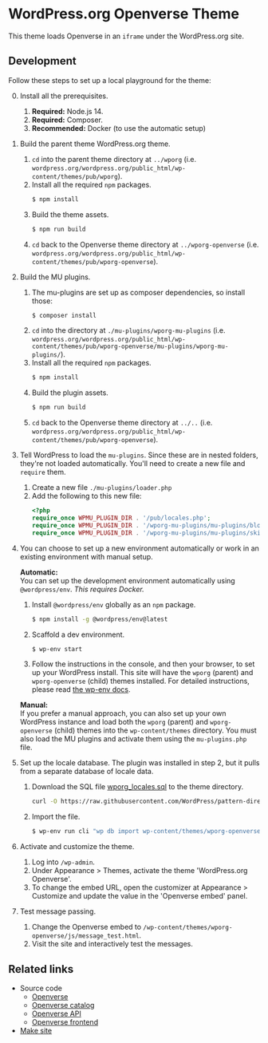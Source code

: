 # WordPress.org Openverse Theme

This theme loads Openverse in an `iframe` under the WordPress.org site.

## Development

Follow these steps to set up a local playground for the theme:

0.  Install all the prerequisites.

    1.  **Required:** Node.js 14.
    2.  **Required:** Composer.
    3.  **Recommended:** Docker (to use the automatic setup)

1.  Build the parent theme WordPress.org theme.

    1.  `cd` into the parent theme directory at `../wporg`
        (i.e. `wordpress.org/wordpress.org/public_html/wp-content/themes/pub/wporg`).
    2.  Install all the required `npm` packages.
        ```bash
        $ npm install
        ```
    3.  Build the theme assets.
        ```bash
        $ npm run build
        ```
    4.  `cd` back to the Openverse theme directory at `../wporg-openverse`
        (i.e. `wordpress.org/wordpress.org/public_html/wp-content/themes/pub/wporg-openverse`).

2.  Build the MU plugins.

    1.  The mu-plugins are set up as composer dependencies, so install those:
        ```bash
        $ composer install
        ```
    2.  `cd` into the directory at `./mu-plugins/wporg-mu-plugins`
        (i.e. `wordpress.org/wordpress.org/public_html/wp-content/themes/pub/wporg-openverse/mu-plugins/wporg-mu-plugins/`).
    3.  Install all the required `npm` packages.
        ```bash
        $ npm install
        ```
    4.  Build the plugin assets.
        ```bash
        $ npm run build
        ```
    5.  `cd` back to the Openverse theme directory at `../..`
        (i.e. `wordpress.org/wordpress.org/public_html/wp-content/themes/pub/wporg-openverse`).

3.  Tell WordPress to load the `mu-plugins`. Since these are in nested folders, they're not loaded automatically. You'll need to create a new file and `require` them.

    1.  Create a new file `./mu-plugins/loader.php`
    2.  Add the following to this new file:
        ```php
        <?php
        require_once WPMU_PLUGIN_DIR . '/pub/locales.php';
        require_once WPMU_PLUGIN_DIR . '/wporg-mu-plugins/mu-plugins/blocks/global-header-footer/blocks.php';
        require_once WPMU_PLUGIN_DIR . '/wporg-mu-plugins/mu-plugins/skip-to/skip-to.php';
        ```

4.  You can choose to set up a new environment automatically or work in an
    existing environment with manual setup.

    **Automatic:**  
    You can set up the development environment automatically using
    `@wordpress/env`. _This requires Docker._

    1.  Install `@wordpress/env` globally as an `npm` package.
        ```bash
        $ npm install -g @wordpress/env@latest
        ```
    2.  Scaffold a dev environment.
        ```bash
        $ wp-env start
        ```
    3.  Follow the instructions in the console, and then your browser, to set up
        your WordPress install. This site will have the `wporg` (parent) and
        `wporg-openverse` (child) themes installed. For detailed instructions,
        please read [the wp-env docs](https://developer.wordpress.org/block-editor/reference-guides/packages/packages-env/).

    **Manual:**  
    If you prefer a manual approach, you can also set up your own WordPress
    instance and load both the `wporg` (parent) and `wporg-openverse` (child)
    themes into the `wp-content/themes` directory. You must also load the MU
    plugins and activate them using the `mu-plugins.php` file.

5.  Set up the locale database. The plugin was installed in step 2, but it pulls from a separate database of locale data.

    1.  Download the SQL file [wporg_locales.sql](https://raw.githubusercontent.com/WordPress/pattern-directory/trunk/.wp-env/data/wporg_locales.sql) to the theme directory.
        ```bash
        curl -O https://raw.githubusercontent.com/WordPress/pattern-directory/trunk/.wp-env/data/wporg_locales.sql
        ```
    2.  Import the file.
        ```bash
        $ wp-env run cli "wp db import wp-content/themes/wporg-openverse/wporg_locales.sql"
        ```

6.  Activate and customize the theme.

    1.  Log into `/wp-admin`.
    2.  Under Appearance > Themes, activate the theme 'WordPress.org Openverse'.
    3.  To change the embed URL, open the customizer at Appearance > Customize
        and update the value in the 'Openverse embed' panel.

7.  Test message passing.

    1.  Change the Openverse embed to
        `/wp-content/themes/wporg-openverse/js/message_test.html`.
    2.  Visit the site and interactively test the messages.

## Related links

- Source code
    - [Openverse](https://github.com/WordPress/openverse)
    - [Openverse catalog](https://github.com/WordPress/openverse-catalog)
    - [Openverse API](https://github.com/WordPress/openverse-api)
    - [Openverse frontend](https://github.com/WordPress/openverse-frontend)
- [Make site](https://make.wordpress.org/openverse/)
